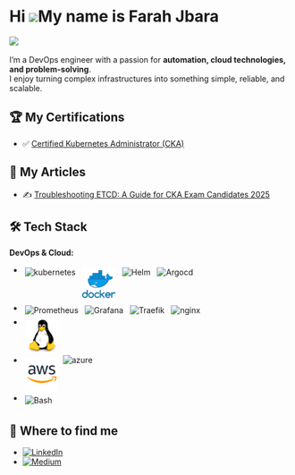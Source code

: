 Hi ![](https://user-images.githubusercontent.com/18350557/176309783-0785949b-9127-417c-8b55-ab5a4333674e.gif)My name is Farah Jbara
===================================================================================================================================

<!---
farahjbara/farahjbara is a ✨ special ✨ repository because its `README.md` (this file) appears on your GitHub profile.
You can click the Preview link to take a look at your changes.
--->
![](https://camo.githubusercontent.com/992babdffd8c74a1502de375fbdf7e4d54773242/68747470733a2f2f6d656469612e67697068792e636f6d2f6d656469612f53576f536b4e36447854737a71494b4571762f67697068792e676966)

I’m a DevOps engineer with a passion for **automation, cloud technologies, and problem-solving**.  
I enjoy turning complex infrastructures into something simple, reliable, and scalable.  


## 🏆 My Certifications 
- ✅  [Certified Kubernetes Administrator (CKA)](https://www.credly.com/badges/b2b87151-0fb3-46fd-8560-31322b4beae1/public_url)
##  📝 My Articles    
- ✍️ [Troubleshooting ETCD: A Guide for CKA Exam Candidates 2025](https://medium.com/@farahjbara1/troubleshooting-etcd-a-guide-for-cka-exam-candidates-2025-1f10a65c632f)  

## 🛠️ Tech Stack  

**DevOps & Cloud:**  

-  <img src="https://upload.wikimedia.org/wikipedia/commons/thumb/3/39/Kubernetes_logo_without_workmark.svg/617px-Kubernetes_logo_without_workmark.svg.png" alt="kubernetes" height="60" style="vertical-align:top; margin:4px"> <img src="https://raw.githubusercontent.com/github/explore/80688e429a7d4ef2fca1e82350fe8e3517d3494d/topics/docker/docker.png" alt="Docker" height="60" style="vertical-align:top; margin:4px">  <img src="https://miro.medium.com/v2/resize:fit:512/1*H14eHLtlyMRyC3pEWXnTWA.png" alt="Helm" height="60" style="vertical-align:top; margin:4px">  <img src="https://www.opsmx.com/wp-content/uploads/2022/07/Argo-1-e1630327305635-1.png" alt="Argocd" height="60" style="vertical-align:top; margin:4px"> 
- <img src="https://upload.wikimedia.org/wikipedia/commons/thumb/3/38/Prometheus_software_logo.svg/2066px-Prometheus_software_logo.svg.png"  alt="Prometheus" height="60" style="vertical-align:top; margin:4px">   <img src="https://encrypted-tbn0.gstatic.com/images?q=tbn:ANd9GcQGUxjtaFJ76OcfcQZ9B-Nose2CB0tLB6HutA&s"  alt="Grafana" height="60" style="vertical-align:top; margin:4px">  <img src="https://upload.wikimedia.org/wikipedia/commons/thumb/1/1b/Traefik.logo.png/1200px-Traefik.logo.png"  alt="Traefik" height="60" style="vertical-align:top; margin:4px">  <img src="https://quiksite.com/wp-content/uploads/2016/09/Nginx-Logo-02.png"  alt="nginx" height="60" style="vertical-align:top; margin:4px">
-  <img src="https://raw.githubusercontent.com/devicons/devicon/master/icons/linux/linux-original.svg" alt="linux" height="60" style="vertical-align:top; margin:4px">
- <img src="https://raw.githubusercontent.com/github/explore/80688e429a7d4ef2fca1e82350fe8e3517d3494d/topics/aws/aws.png" alt="AWS" height="60" style="vertical-align:top; margin:4px"> 
  <img src="https://www.vectorlogo.zone/logos/microsoft_azure/microsoft_azure-icon.svg" alt="azure" height="60" style="vertical-align:top; margin:4px>


**Programming & Scripting:**  
- <img src="https://raw.githubusercontent.com/github/explore/80688e429a7d4ef2fca1e82350fe8e3517d3494d/topics/python/python.png" alt="Python" height="60" style="vertical-align:top; margin:4px">
- <img src="https://encrypted-tbn0.gstatic.com/images?q=tbn:ANd9GcSl2XOHuRidAitUaaEfkehZ7QN9xcub-4r0eg&s" alt=" Bash" height="60" style="vertical-align:top; margin:4px">
## 📲 Where to find me

- [![LinkedIn](https://img.shields.io/badge/linkedin-%230077B5.svg?style=for-the-badge&logo=linkedin&logoColor=white)](https://www.linkedin.com/in/farah-jbara/)
- [![Medium](https://img.shields.io/badge/Medium-12100E.svg?style=for-the-badge&logo=medium&logoColor=white)](https://medium.com/@farahjbara1)

